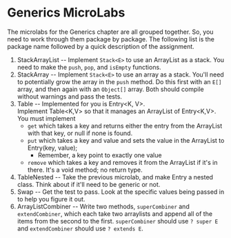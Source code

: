 # Generics MicroLabs
The microlabs for the Generics chapter are all grouped together.  So, you need to work through them package by package.
The following list is the package name followed by a quick description of the assignment.
1. StackArrayList -- Implement `Stack<E>` to use an ArrayList as a stack.  You need to make the `push`, `pop`, and
`isEmpty` functions.
2. StackArray -- Implement `Stack<E>` to use an array as a stack.  You'll need to potentially grow the array in the 
`push` method.  Do this first with an `E[]` array, and then again with an `Object[]` array.  Both should compile
without warnings and pass the tests.
3. Table -- Implemented for you is Entry<K, V>.  
Implement Table<K,V> so that it manages an ArrayList of Entry<K,V>.  You must implement
    * `get` which takes a key and returns either the entry from the ArrayList with that key, or null if none is found.
    * `put` which takes a key and value and sets the value in the ArrayList to Entry(key, value);
        * Remember, a key point to exactly one value
    * `remove` which takes a key and removes it from the ArrayList if it's in there.  It's a void method; no return type.
4. TableNested -- Take the previous microlab, and make Entry a nested class.  Think about if it'll need to be generic
or not.
5. Swap -- Get the test to pass.  Look at the specific values being passed in to help you figure it out.
6. ArrayListCombiner -- Write two methods, `superCombiner` and `extendCombiner`, which each take two arraylists and append
all of the items from the second to the first.  `superCombiner` should use `? super E` and `extendCombiner` should use 
`? extends E`.